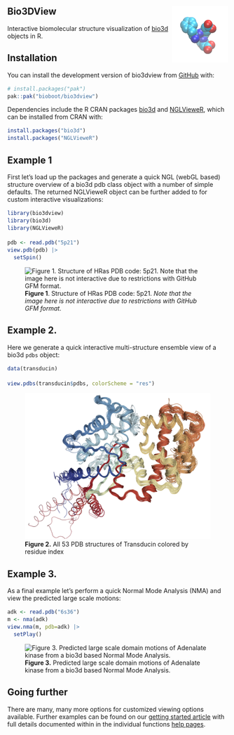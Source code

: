 
<!-- README.md is generated from README.Rmd. Please edit that file -->

## Bio3DView <img src="man/figures/bio3d-logo.png" align="right" />

<!-- badges: start -->
<!-- badges: end -->

Interactive biomolecular structure visualization of
[bio3d](http://thegrantlab.org/bio3d/) objects in R.

## Installation

You can install the development version of bio3dview from
[GitHub](https://github.com/bioboot/bio3dview) with:

``` r
# install.packages("pak")
pak::pak("bioboot/bio3dview")
```

Dependencies include the R CRAN packages
[bio3d](https://cran.r-project.org/web/packages/bio3d/index.html) and
[NGLVieweR](https://cran.r-project.org/web/packages/NGLVieweR/), which
can be installed from CRAN with:

``` r
install.packages("bio3d")
install.packages("NGLVieweR")
```

## Example 1

First let’s load up the packages and generate a quick NGL (webGL based)
structure overview of a bio3d pdb class object with a number of simple
defaults. The returned NGLVieweR object can be further added to for
custom interactive visualizations:

``` r
library(bio3dview)
library(bio3d)
library(NGLVieweR)

pdb <- read.pdb("5p21")
view.pdb(pdb) |>
  setSpin()
```

<figure>
<img src="man/figures/fig1a.gif"
alt="Figure 1. Structure of HRas PDB code: 5p21. Note that the image here is not interactive due to restrictions with GitHub GFM format." />
<figcaption aria-hidden="true"><strong>Figure 1</strong>. Structure of
HRas PDB code: 5p21. <em>Note that the image here is not interactive due
to restrictions with GitHub GFM format.</em></figcaption>
</figure>

## Example 2.

Here we generate a quick interactive multi-structure ensemble view of a
bio3d `pdbs` object:

``` r
data(transducin)

view.pdbs(transducin$pdbs, colorScheme = "res") 
```

<figure>
<img src="man/figures/fig2.png"
alt="Figure 2. All 53 PDB structures of Transducin colored by residue index" />
<figcaption aria-hidden="true"><strong>Figure 2.</strong> All 53 PDB
structures of Transducin colored by residue index</figcaption>
</figure>

## Example 3.

As a final example let’s perform a quick Normal Mode Analysis (NMA) and
view the predicted large scale motions:

``` r
adk <- read.pdb("6s36")
m <- nma(adk)
view.nma(m, pdb=adk) |>
  setPlay()
```

<figure>
<img src="man/figures/fig3.gif"
alt="Figure 3. Predicted large scale domain motions of Adenalate kinase from a bio3d based Normal Mode Analysis." />
<figcaption aria-hidden="true"><strong>Figure 3.</strong> Predicted
large scale domain motions of Adenalate kinase from a bio3d based Normal
Mode Analysis.</figcaption>
</figure>

## Going further

There are many, many more options for customized viewing options
available. Further examples can be found on our [getting started
article]() with full details documented within in the individual
functions [help pages]().
